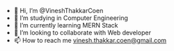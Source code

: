 - 👋 Hi, I’m @VineshThakkarCoen
- 👀 I’m studying in Computer Engineering
- 🌱 I’m currently learning MERN Stack
- 💞️ I’m looking to collaborate with Web developer
- 📫 How to reach me vinesh.thakkar.coen@gmail.com

<!---
VineshThakkarCoen/VineshThakkarCoen is a ✨ special ✨ repository because its `README.md` (this file) appears on your GitHub profile.
You can click the Preview link to take a look at your changes.
--->
